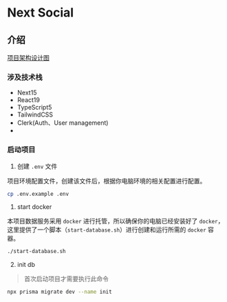 # Next Social

## 介绍

[项目架构设计图](https://app.eraser.io/workspace/XfdaSgLZICzlB04g9TMY)

### 涉及技术栈

- Next15
- React19
- TypeScript5
- TailwindCSS
- Clerk(Auth、User management)
-

### 启动项目

1. 创建 `.env` 文件

项目环境配置文件，创建该文件后，根据你电脑环境的相关配置进行配置。

```bash
cp .env.example .env
```

1. start docker

本项目数据服务采用 `docker` 进行托管，所以确保你的电脑已经安装好了 `docker`， 这里提供了一个脚本（`start-database.sh`）进行创建和运行所需的 `docker` 容器。

```bash
./start-database.sh
```

2. init db

> 首次启动项目才需要执行此命令

```bash
npx prisma migrate dev --name init
```

